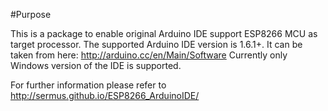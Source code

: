 #Purpose

This is a package to enable original Arduino IDE support ESP8266 MCU as target processor.
The supported Arduino IDE version is 1.6.1+. It can be taken from here: http://arduino.cc/en/Main/Software
Currently only Windows version of the IDE is supported.

For further information please refer to http://sermus.github.io/ESP8266_ArduinoIDE/

